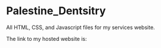# Palestine_Dentsitry
All HTML, CSS, and Javascript files for my services website. 

The link to my hosted website is: 

